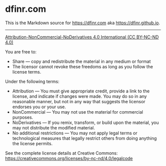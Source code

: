 # dfinr.com

This is the Markdown source for <https://dfinr.com> aka <https://dfinr.github.io>.

---

[Attribution-NonCommercial-NoDerivatives 4.0 International (CC BY-NC-ND 4.0)](https://creativecommons.org/licenses/by-nc-nd/4.0/)

You are free to:

* Share — copy and redistribute the material in any medium or format
* The licensor cannot revoke these freedoms as long as you follow the license terms.

Under the following terms:

* Attribution — You must give appropriate credit, provide a link to the license, and indicate if changes were made. You may do so in any reasonable manner, but not in any way that suggests the licensor endorses you or your use.
* NonCommercial — You may not use the material for commercial purposes.
* NoDerivatives — If you remix, transform, or build upon the material, you may not distribute the modified material.
* No additional restrictions — You may not apply legal terms or technological measures that legally restrict others from doing anything the license permits.

See the complete license details at Creative Commons: <https://creativecommons.org/licenses/by-nc-nd/4.0/legalcode>
